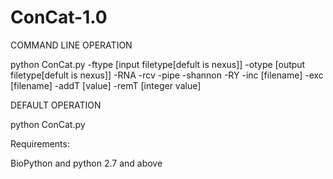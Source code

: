 ConCat-1.0
==========
COMMAND LINE OPERATION

python ConCat.py -ftype [input filetype[defult is nexus]] -otype [output filetype[defult is nexus]] -RNA -rcv -pipe -shannon -RY -inc [filename] -exc [filename] -addT [value] -remT [integer value]

DEFAULT OPERATION

python ConCat.py

Requirements:

BioPython and python 2.7 and above
